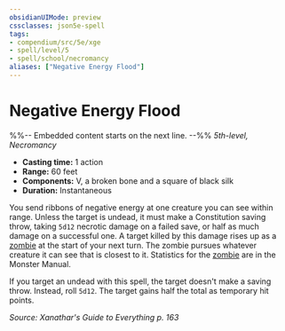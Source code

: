 ```yaml
---
obsidianUIMode: preview
cssclasses: json5e-spell
tags:
- compendium/src/5e/xge
- spell/level/5
- spell/school/necromancy
aliases: ["Negative Energy Flood"]
---
```

# Negative Energy Flood
%%-- Embedded content starts on the next line. --%%
*5th-level, Necromancy*  

- **Casting time:** 1 action
- **Range:** 60 feet
- **Components:** V, a broken bone and a square of black silk
- **Duration:** Instantaneous

You send ribbons of negative energy at one creature you can see within range. Unless the target is undead, it must make a Constitution saving throw, taking `5d12` necrotic damage on a failed save, or half as much damage on a successful one. A target killed by this damage rises up as a [zombie](Mechanics/bestiary/undead/zombie.md) at the start of your next turn. The zombie pursues whatever creature it can see that is closest to it. Statistics for the [zombie](Mechanics/bestiary/undead/zombie.md) are in the Monster Manual.

If you target an undead with this spell, the target doesn't make a saving throw. Instead, roll `5d12`. The target gains half the total as temporary hit points.

*Source: Xanathar's Guide to Everything p. 163*